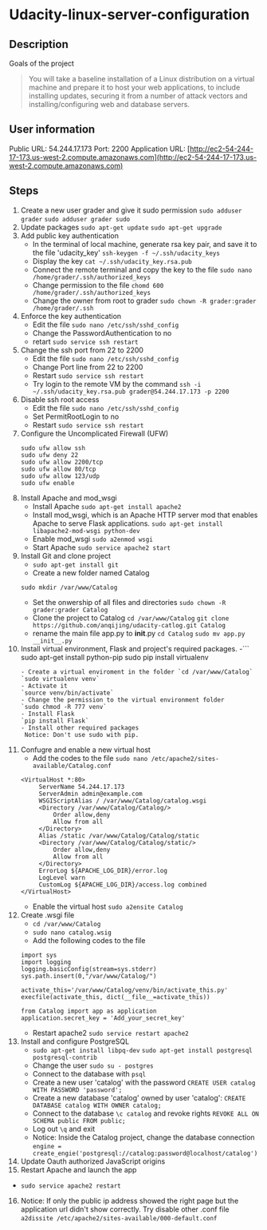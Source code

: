 # Udacity-linux-server-configuration
## Description 
Goals of the project
>You will take a baseline installation of a Linux distribution on a virtual machine and prepare it to host your web applications, to include installing updates, securing it from a number of attack vectors and installing/configuring web and database servers.
## User information
Public URL: 54.244.17.173
Port: 2200
Application URL: [http://ec2-54-244-17-173.us-west-2.compute.amazonaws.com](http://ec2-54-244-17-173.us-west-2.compute.amazonaws.com)
## Steps
1. Create a new user grader and give it sudo permission
`sudo adduser grader`
`sudo adduser grader sudo`
2. Update packages
`sudo apt-get update`
`sudo apt-get upgrade`
3. Add public key authentication
   - In the terminal of local machine, generate rsa key pair, and save it to the file 'udacity_key'
   `ssh-keygen -f ~/.ssh/udacity_keys`
   - Display the key 
   `cat ~/.ssh/udacity_key.rsa.pub`
   - Connect the remote terminal and copy the key to the file 
   `sudo nano /home/grader/.ssh/authorized_keys`
   - Change permission to the file
   `chomd 600 /home/grader/.ssh/authorized_keys`
   - Change the owner from root to grader
   `sudo chown -R grader:grader /home/grader/.ssh`
4. Enforce the key authentication 
   - Edit the file `sudo nano /etc/ssh/sshd_config`
   - Change the PasswordAuthentication to no
   - retart `sudo service ssh restart`
5. Change the ssh port from 22 to 2200
   - Edit the file `sudo nano /etc/ssh/sshd_config`
   - Change Port line from 22 to 2200
   - Restart `sudo service ssh restart`
   - Try login to the remote VM by the command
     `ssh -i ~/.ssh/udacity_key.rsa.pub grader@54.244.17.173 -p 2200`
6. Disable ssh root access
   - Edit the file `sudo nano /etc/ssh/sshd_config`
   - Set PermitRootLogin to no
   - Restart `sudo service ssh restart`
7. Configure the Uncomplicated Firewall (UFW)
   ```
   sudo ufw allow ssh
   sudo ufw deny 22
   sudo ufw allow 2200/tcp
   sudo ufw allow 80/tcp
   sudo ufw allow 123/udp
   sudo ufw enable
   ```
8. Install Apache and mod_wsgi
   - Install Apache 
   `sudo apt-get install apache2`
   - Install mod_wsgi, which is an Apache HTTP server mod that enables Apache to serve Flask applications.
   `sudo apt-get install libapache2-mod-wsgi python-dev`
   - Enable mod_wsgi
   `sudo a2enmod wsgi`
   - Start Apache
   `sudo service apache2 start`
9. Install Git and clone project
   - `sudo apt-get install git`
   - Create a new folder named Catalog
    ```
    sudo mkdir /var/www/Catalog
    ```
   - Set the onwership of all files and directories
    `sudo chown -R grader:grader Catalog`
   - Clone the project to Catalog
    `cd /var/www/Catalog`
    `git clone https://github.com/anqijing/udacity-catlog.git Catalog`
   - rename the main file app.py to __init__.py
    `cd Catalog`
    `sudo mv app.py __init__.py`
10. Install virtual environment, Flask and project's required packages.
    -```
     sudo apt-get install python-pip
     sudo pip install virtualenv
     ```
    - Create a virtual enviroment in the folder `cd /var/www/Catalog`
     `sudo virtualenv venv`
    - Activate it
     `source venv/bin/activate`
    - Change the permission to the virtual environment folder
     `sudo chmod -R 777 venv`
    - Install Flask
     `pip install Flask`
    - Install other required packages
      Notice: Don't use sudo with pip.
11. Confugre and enable a new virtual host
    - Add the codes to the file `sudo nano /etc/apache2/sites-available/Catalog.conf`
     ```
     <VirtualHost *:80>
          ServerName 54.244.17.173
          ServerAdmin admin@example.com
          WSGIScriptAlias / /var/www/Catalog/catalog.wsgi
          <Directory /var/www/Catalog/Catalog/>
              Order allow,deny
              Allow from all
          </Directory>
          Alias /static /var/www/Catalog/Catalog/static
          <Directory /var/www/Catalog/Catalog/static/>
              Order allow,deny
              Allow from all
          </Directory>
          ErrorLog ${APACHE_LOG_DIR}/error.log
          LogLevel warn
          CustomLog ${APACHE_LOG_DIR}/access.log combined
  	</VirtualHost>
     ```
     - Enable the virtual host
     `sudo a2ensite Catalog`
12. Create .wsgi file
    - `cd /var/www/Catalog`
    - `sudo nano catalog.wsig`
    - Add the following codes to the file
     ```
     import sys
     import logging
     logging.basicConfig(stream=sys.stderr)
     sys.path.insert(0,"/var/www/Catalog/")
     
     activate_this='/var/www/Catalog/venv/bin/activate_this.py'
     execfile(activate_this, dict(__file__=activate_this))
     
     from Catalog import app as application
     application.secret_key = 'Add_your_secret_key'
     ```
     - Restart apache2
      `sudo service restart apache2`
13. Install and configure PostgreSQL
    - `sudo apt-get install libpq-dev`
      `sudo apt-get install postgresql postgresql-contrib`
    - Change the user 
      `sudo su - postgres`
    - Connect to the database with `psql`
    - Create a new user 'catalog' with the password
      `CREATE USER catalog WITH PASSWORD 'password';`
    - Create a new database 'catalog' owned by user 'catalog':
      `CREATE DATABASE catalog WITH OWNER catalog;`
    - Connect to the database `\c catalog` and revoke rights `REVOKE ALL ON SCHEMA public FROM public;`
    - Log out `\q` and exit
    - Notice: Inside the Catalog project, change the database connection
      `engine = create_engie('postgresql://catalog:password@localhost/catalog')`
14. Update Oauth authorized JavaScript origins
15. Restart Apache and launch the app
   - `sudo service apache2 restart`
16. Notice: 
   If only the public ip address showed the right page but the application url didn't show correctly. Try disable other .conf file
   `a2dissite /etc/apache2/sites-available/000-default.conf`
     
    

  
